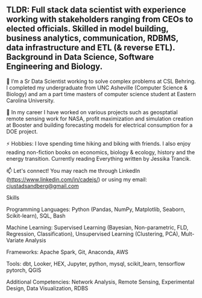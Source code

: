 ## TLDR: Full stack data scientist with experience working with stakeholders ranging from CEOs to elected officials. Skilled in model building, business analytics, communication, RDBMS, data infrastructure and ETL (& reverse ETL).  Background in Data Science, Software Engineering and Biology.  

🔭 I’m a Sr Data Scientist working to solve complex problems at CSL Behring. I completed my undergraduate from UNC Asheville (Computer Science & Biology) and am a part time masters of computer science student at Eastern Carolina University. 

🌱 In my career I have worked on various projects such as geosptatial remote sensing work for NASA, profit maximization and simulation creation at Booster and building forecasting models for electrical consumption for a DOE project.

⚡ Hobbies: I love spending time hiking and biking with friends. I also enjoy reading non-fiction books on economics, biology & ecology, history and the energy transition. Currently reading Everything written by Jessika Trancik.

📫 Let's connect! You may reach me through LinkedIn (https://www.linkedin.com/in/cadejs/) or using my email: cjustadsandberg@gmail.com

Skills

Programming Languages: Python (Pandas, NumPy, Matplotlib, Seaborn, Scikit-learn), SQL,  Bash

Machine Learning: Supervised Learning (Bayesian, Non-parametric, FLD, Regression, Classification), Unsupervised Learning (Clustering, PCA), Mult-Variate Analysis

Frameworks: Apache Spark, Git, Anaconda, AWS 

Tools: dbt, Looker, HEX, Jupyter, python, mysql, scikit_learn, tensorflow pytorch, QGIS

Additional Competencies: Network Analysis, Remote Sensing, Experimental Design, Data Visualization, RDBS
